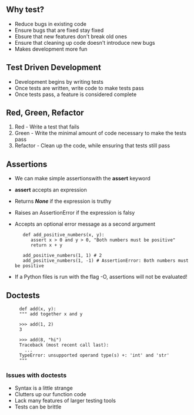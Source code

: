 ## Why test?

- Reduce bugs in existing code
- Ensure bugs that are fixed stay fixed
- Ebsure that new features don't break old ones
- Ensure that cleaning up code doesn't introduce new bugs
- Makes development more fun

## Test Driven Development

- Development begins by writing tests
- Once tests are written, write code to make tests pass
- Once tests pass, a feature is considered complete

## Red, Green, Refactor

1. Red - Write a test that fails
2. Green - Write the minimal amount of code necessary to make the tests pass
3. Refactor - Clean up the code, while ensuring that tests still pass

## Assertions

- We can make simple assertionswith the **assert** keyword
- **assert** accepts an expression
- Returns ***None*** if the expression is truthy
- Raises an AssertionError if the expression is falsy
- Accepts an optional error message as a second argument

         def add_positive_numbers(x, y):
            assert x > 0 and y > 0, "Both numbers must be positive"
            return x + y

         add_positive_numbers(1, 1) # 2
         add_positive_numbers(1, -1) # AssertionError: Both numbers must be positive

- If a Python files is run with the flag -O, assertions will not be evaluated!

## Doctests

         def add(x, y):
         """ add together x and y

         >>> add(1, 2)
         3

         >>> add(8, "hi")
         Traceback (most recent call last):
           ...
         TypeError: unsupported operand type(s) +: 'int' and 'str'
         """
 ### Issues with doctests

 - Syntax is a little strange
 - Clutters up our function code
 - Lack many features of larger testing tools
 - Tests can be brittle